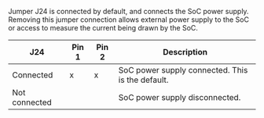 Jumper J24 is connected by default, and connects the SoC power supply. Removing
this jumper connection allows external power supply to the SoC or access to measure the current being drawn by the SoC.

| J24           | Pin 1 | Pin 2 | Description             |
|---------------|-------|-------|-------------------------|
| Connected     |   x   |   x   | SoC power supply connected. This is the default.
| Not connected |       |       | SoC power supply disconnected. |
